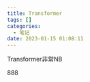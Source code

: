 ```yaml
---
title: Transformer
tags: []
categories:
  - 笔记
date: 2023-01-15 01:08:11
---
```

Transformer非常NB


888